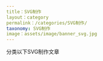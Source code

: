 ```yaml
---
title：SVG制作
layout：category
permalink：/categories/SVG制作/
taxonomy: SVG制作
image：assets/image/banner_svg.jpg
---
```


分类以下SVG制作文章